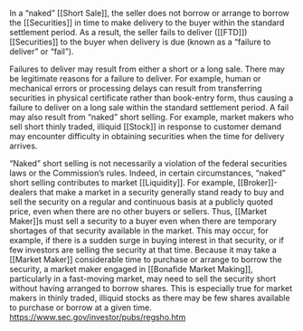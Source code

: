 In a “naked” [[Short Sale]], the seller does not borrow or arrange to borrow the [[Securities]] in time to make delivery to the buyer within the standard settlement period. As a result, the seller fails to deliver ([[FTD]]) [[Securities]] to the buyer when delivery is due (known as a “failure to deliver” or “fail”). 

Failures to deliver may result from either a short or a long sale. There may be legitimate reasons for a failure to deliver. For example, human or mechanical errors or processing delays can result from transferring securities in physical certificate rather than book-entry form, thus causing a failure to deliver on a long sale within the standard settlement period. A fail may also result from “naked” short selling. For example, market makers who sell short thinly traded, illiquid [[Stock]] in response to customer demand may encounter difficulty in obtaining securities when the time for delivery arrives. 

“Naked” short selling is not necessarily a violation of the federal securities laws or the Commission’s rules. Indeed, in certain circumstances, “naked” short selling contributes to market [[Liquidity]]. For example, [[Broker]]-dealers that make a market in a security generally stand ready to buy and sell the security on a regular and continuous basis at a publicly quoted price, even when there are no other buyers or sellers. Thus, [[Market Maker]]s must sell a security to a buyer even when there are temporary shortages of that security available in the market. This may occur, for example, if there is a sudden surge in buying interest in that security, or if few investors are selling the security at that time. Because it may take a [[Market Maker]] considerable time to purchase or arrange to borrow the security, a market maker engaged in [[Bonafide Market Making]], particularly in a fast-moving market, may need to sell the security short without having arranged to borrow shares. This is especially true for market makers in thinly traded, illiquid stocks as there may be few shares available to purchase or borrow at a given time.
https://www.sec.gov/investor/pubs/regsho.htm